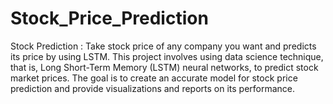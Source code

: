 # Stock_Price_Prediction
Stock Prediction : Take stock price of any company you want and predicts its price by using LSTM.
This project involves using data science technique, that is, Long Short-Term Memory (LSTM) neural networks, to predict stock market prices. The goal is to create an accurate model for stock price prediction and provide visualizations and reports on its performance.
